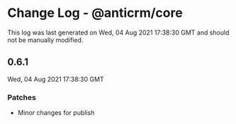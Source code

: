 # Change Log - @anticrm/core

This log was last generated on Wed, 04 Aug 2021 17:38:30 GMT and should not be manually modified.

## 0.6.1
Wed, 04 Aug 2021 17:38:30 GMT

### Patches

- Minor changes for publish

